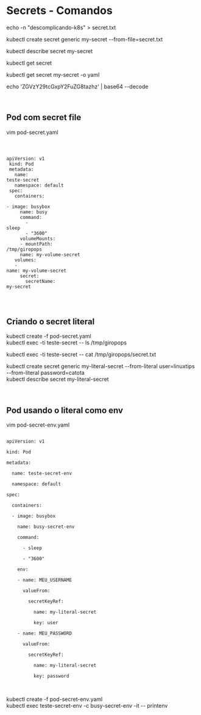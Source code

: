 # Secrets - Comandos

echo -n "descomplicando-k8s" > secret.txt

kubectl create secret generic my-secret --from-file=secret.txt

kubectl describe secret my-secret

kubectl get secret

kubectl get secret my-secret -o yaml

echo 'ZGVzY29tcGxpY2FuZG8tazhz' | base64 --decode


<br>

## Pod com secret file

vim pod-secret.yaml

<code>

apiVersion: v1<br>
kind: Pod<br>
metadata:<br>
&nbsp; name: teste-secret<br>
&nbsp; namespace: default<br>
spec:<br>
&nbsp; containers:<br>
&nbsp; - image: busybox<br>
&nbsp; &nbsp;  name: busy<br>
&nbsp; &nbsp; command:<br>
&nbsp; &nbsp; &nbsp; - sleep<br>
&nbsp; &nbsp; &nbsp; - "3600"<br>
&nbsp; &nbsp; volumeMounts:<br>
&nbsp; &nbsp; - mountPath: /tmp/giropops<br>
&nbsp; &nbsp; name: my-volume-secret<br>
&nbsp; volumes:<br>
&nbsp; - name: my-volume-secret<br>
&nbsp; &nbsp; secret:<br>
&nbsp; &nbsp; &nbsp; secretName: my-secret<br>

</code>

<br>

## Criando o secret literal

kubectl create -f pod-secret.yaml<br>
kubectl exec -ti teste-secret -- ls /tmp/giropops

kubectl exec -ti teste-secret -- cat /tmp/giropops/secret.txt<br>

kubectl create secret generic my-literal-secret --from-literal user=linuxtips --from-literal password=catota<br>
kubectl describe secret my-literal-secret<br>

<br>


## Pod usando o literal como env

vim pod-secret-env.yaml<br>

<code>
apiVersion: v1<br>
kind: Pod<br>
metadata:<br>
&nbsp; name: teste-secret-env<br>
&nbsp; namespace: default<br>
spec:<br>
&nbsp; containers:<br>
&nbsp; - image: busybox<br>
&nbsp; &nbsp; name: busy-secret-env<br>
&nbsp; &nbsp; command:<br>
&nbsp; &nbsp; &nbsp; - sleep<br>
&nbsp; &nbsp; &nbsp; - "3600"<br>
&nbsp; &nbsp; env:<br>
&nbsp; &nbsp; - name: MEU_USERNAME<br>
&nbsp; &nbsp; &nbsp; valueFrom:<br>
&nbsp; &nbsp; &nbsp; &nbsp; secretKeyRef:<br>
&nbsp; &nbsp; &nbsp; &nbsp; &nbsp; name: my-literal-secret<br>
&nbsp; &nbsp; &nbsp; &nbsp; &nbsp; key: user<br>
&nbsp; &nbsp; - name: MEU_PASSWORD<br>
&nbsp; &nbsp; &nbsp; valueFrom:<br>
&nbsp; &nbsp; &nbsp; &nbsp; secretKeyRef:<br>
&nbsp; &nbsp; &nbsp; &nbsp; &nbsp; name: my-literal-secret<br>
&nbsp; &nbsp; &nbsp; &nbsp; &nbsp; key: password<br>

</code>          
<br>
kubectl create -f pod-secret-env.yaml<br>
kubectl exec teste-secret-env -c busy-secret-env -it -- printenv<br>
